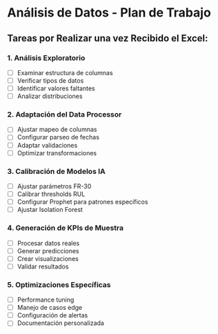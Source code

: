 # Análisis de Datos - Plan de Trabajo

## Tareas por Realizar una vez Recibido el Excel:

### 1. Análisis Exploratorio
- [ ] Examinar estructura de columnas
- [ ] Verificar tipos de datos
- [ ] Identificar valores faltantes
- [ ] Analizar distribuciones

### 2. Adaptación del Data Processor
- [ ] Ajustar mapeo de columnas
- [ ] Configurar parseo de fechas
- [ ] Adaptar validaciones
- [ ] Optimizar transformaciones

### 3. Calibración de Modelos IA
- [ ] Ajustar parámetros FR-30
- [ ] Calibrar thresholds RUL
- [ ] Configurar Prophet para patrones específicos
- [ ] Ajustar Isolation Forest

### 4. Generación de KPIs de Muestra
- [ ] Procesar datos reales
- [ ] Generar predicciones
- [ ] Crear visualizaciones
- [ ] Validar resultados

### 5. Optimizaciones Específicas
- [ ] Performance tuning
- [ ] Manejo de casos edge
- [ ] Configuración de alertas
- [ ] Documentación personalizada
